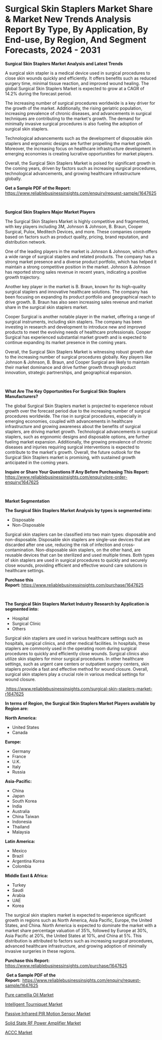 <p><h1>Surgical Skin Staplers Market Share & Market New Trends Analysis Report By Type, By Application, By End-use, By Region, And Segment Forecasts, 2024 - 2031</h1></p><p><strong>Surgical Skin Staplers Market Analysis and Latest Trends</strong></p>
<p><p>A surgical skin stapler is a medical device used in surgical procedures to close skin wounds quickly and efficiently. It offers benefits such as reduced surgery time, minimal tissue reaction, and improved wound healing. The global Surgical Skin Staplers Market is expected to grow at a CAGR of 14.2% during the forecast period. </p><p>The increasing number of surgical procedures worldwide is a key driver for the growth of the market. Additionally, the rising geriatric population, increasing prevalence of chronic diseases, and advancements in surgical techniques are contributing to the market's growth. The demand for minimally invasive surgical procedures is also fueling the adoption of surgical skin staplers.</p><p>Technological advancements such as the development of disposable skin staplers and ergonomic designs are further propelling the market growth. Moreover, the increasing focus on healthcare infrastructure development in emerging economies is creating lucrative opportunities for market players.</p><p>Overall, the Surgical Skin Staplers Market is poised for significant growth in the coming years, driven by factors such as increasing surgical procedures, technological advancements, and growing healthcare infrastructure globally.</p></p>
<p><strong>Get a Sample PDF of the Report:&nbsp;</strong> <a href="https://www.reliablebusinessinsights.com/enquiry/request-sample/1647625">https://www.reliablebusinessinsights.com/enquiry/request-sample/1647625</a></p>
<p>&nbsp;</p>
<p><strong>Surgical Skin Staplers Major Market Players</strong></p>
<p><p>The Surgical Skin Staplers Market is highly competitive and fragmented, with key players including 3M, Johnson & Johnson, B. Braun, Cooper Surgical, Pulox, Meditech Devices, and more. These companies compete based on factors such as product quality, pricing, brand reputation, and distribution network.</p><p>One of the leading players in the market is Johnson & Johnson, which offers a wide range of surgical staplers and related products. The company has a strong market presence and a diverse product portfolio, which has helped it maintain a strong competitive position in the market. Johnson & Johnson has reported strong sales revenue in recent years, indicating a positive growth trajectory.</p><p>Another key player in the market is B. Braun, known for its high-quality surgical staplers and innovative healthcare solutions. The company has been focusing on expanding its product portfolio and geographical reach to drive growth. B. Braun has also seen increasing sales revenue and market share in the surgical skin staplers market.</p><p>Cooper Surgical is another notable player in the market, offering a range of surgical instruments, including skin staplers. The company has been investing in research and development to introduce new and improved products to meet the evolving needs of healthcare professionals. Cooper Surgical has experienced substantial market growth and is expected to continue expanding its market presence in the coming years.</p><p>Overall, the Surgical Skin Staplers Market is witnessing robust growth due to the increasing number of surgical procedures globally. Key players like Johnson & Johnson, B. Braun, and Cooper Surgical are likely to maintain their market dominance and drive further growth through product innovation, strategic partnerships, and geographical expansion.</p></p>
<p>&nbsp;</p>
<p><strong>What Are The Key Opportunities For Surgical Skin Staplers Manufacturers?</strong></p>
<p><p>The global Surgical Skin Staplers market is projected to experience robust growth over the forecast period due to the increasing number of surgical procedures worldwide. The rise in surgical procedures, especially in emerging economies, coupled with advancements in healthcare infrastructure and growing awareness about the benefits of surgical staplers, are driving market growth. Technological advancements in surgical staplers, such as ergonomic designs and disposable options, are further fueling market expansion. Additionally, the growing prevalence of chronic diseases and injuries requiring surgical interventions is expected to contribute to the market's growth. Overall, the future outlook for the Surgical Skin Staplers market is promising, with sustained growth anticipated in the coming years.</p></p>
<p><strong>Inquire or Share Your Questions If Any Before Purchasing This Report:</strong> <a href="https://www.reliablebusinessinsights.com/enquiry/pre-order-enquiry/1647625">https://www.reliablebusinessinsights.com/enquiry/pre-order-enquiry/1647625</a></p>
<p>&nbsp;</p>
<p><strong>Market Segmentation</strong></p>
<p><strong>The Surgical Skin Staplers Market Analysis by types is segmented into:</strong></p>
<p><ul><li>Disposable</li><li>Non-Disposable</li></ul></p>
<p><p>Surgical skin staplers can be classified into two main types: disposable and non-disposable. Disposable skin staplers are single-use devices that are discarded after one use, reducing the risk of infection and cross-contamination. Non-disposable skin staplers, on the other hand, are reusable devices that can be sterilized and used multiple times. Both types of skin staplers are used in surgical procedures to quickly and securely close wounds, providing efficient and effective wound care solutions in healthcare settings.</p></p>
<p><strong>Purchase this Report:&nbsp;</strong><a href="https://www.reliablebusinessinsights.com/purchase/1647625">https://www.reliablebusinessinsights.com/purchase/1647625</a></p>
<p>&nbsp;</p>
<p><strong>The Surgical Skin Staplers Market Industry Research by Application is segmented into:</strong></p>
<p><ul><li>Hospital</li><li>Surgical Clinic</li><li>Others</li></ul></p>
<p><p>Surgical skin staplers are used in various healthcare settings such as hospitals, surgical clinics, and other medical facilities. In hospitals, these staplers are commonly used in the operating room during surgical procedures to quickly and efficiently close wounds. Surgical clinics also utilize skin staplers for minor surgical procedures. In other healthcare settings, such as urgent care centers or outpatient surgery centers, skin staplers provide a fast and effective method for wound closure. Overall, surgical skin staplers play a crucial role in various medical settings for wound closure.</p></p>
<p><a href="https://www.reliablebusinessinsights.com/surgical-skin-staplers-market-r1647625">&nbsp;https://www.reliablebusinessinsights.com/surgical-skin-staplers-market-r1647625</a></p>
<p><strong>In terms of Region, the Surgical Skin Staplers Market Players available by Region are:</strong></p>
<p>
    <p> <strong> North America: </strong>
        <ul>
            <li>United States</li>
            <li>Canada</li>
        </ul>
        </p> 
    <p> <strong> Europe: </strong>
        <ul>
            <li>Germany</li>
            <li>France</li>
            <li>U.K.</li>
            <li>Italy</li>
            <li>Russia</li>
        </ul>
        </p> 
    <p> <strong> Asia-Pacific: </strong>
        <ul>
            <li>China</li>
            <li>Japan</li>
            <li>South Korea</li>
            <li>India</li>
            <li>Australia</li>
            <li>China Taiwan</li>
            <li>Indonesia</li>
            <li>Thailand</li>
            <li>Malaysia</li>
        </ul>
        </p> 
    <p> <strong> Latin America: </strong>
        <ul>
            <li>Mexico</li>
            <li>Brazil</li>
            <li>Argentina Korea</li>
            <li>Colombia</li>
        </ul>
        </p> 
    <p> <strong> Middle East & Africa: </strong>
        <ul>
            <li>Turkey</li>
            <li>Saudi</li>
            <li>Arabia</li>
            <li>UAE</li>
            <li>Korea</li>
        </ul>
    </p>
    </p>
<p><p>The surgical skin staplers market is expected to experience significant growth in regions such as North America, Asia Pacific, Europe, the United States, and China. North America is expected to dominate the market with a market share percentage valuation of 35%, followed by Europe at 30%, Asia Pacific at 20%, the United States at 10%, and China at 5%. This distribution is attributed to factors such as increasing surgical procedures, advanced healthcare infrastructure, and growing adoption of minimally invasive surgeries in these regions.</p></p>
<p><strong>Purchase this Report: </strong><a href="https://www.reliablebusinessinsights.com/purchase/1647625">https://www.reliablebusinessinsights.com/purchase/1647625</a></p>
<p>&nbsp;<strong>Get a Sample PDF of the Report:&nbsp;&nbsp;</strong><a href="https://www.reliablebusinessinsights.com/enquiry/request-sample/1647625">https://www.reliablebusinessinsights.com/enquiry/request-sample/1647625</a></p>
<p><strong></strong></p>
<p><p><a href="https://www.linkedin.com/pulse/insights-pure-camellia-oil-industry-market-financial-status-ss92e?trackingId=2eCv8pQ0Qni1aqeBnBfGrg%3D%3D">Pure camellia Oil Market</a></p><p><a href="https://github.com/brendafegmorris532/Market-Research-Report-List-2/blob/main/intelligent-tourniquet-market.md">Intelligent Tourniquet Market</a></p><p><a href="https://medium.com/@nathan.skinner8798456/passive-infrared-pir-motion-sensor-market-overview-global-market-trends-and-future-prospects-from-69cc21ed1feb">Passive Infrared PIR Motion Sensor Market</a></p><p><a href="https://medium.com/@carol.alsopr44536/analyzing-solid-state-rf-power-amplifier-market-dynamics-and-growth-drivers-and-forecasted-for-c02eea3b2f80">Solid State RF Power Amplifier Market</a></p><p><a href="https://www.linkedin.com/pulse/accc-market-outlook-forecast-from-2024-2031-dragnet-analytics-1ekwe?trackingId=yaT7CSVHQsOb%2FIb92eq8CQ%3D%3D">ACCC Market</a></p></p>